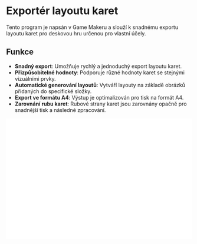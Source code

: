 # Exportér layoutu karet

Tento program je napsán v Game Makeru a slouží k snadnému exportu layoutu karet pro deskovou hru určenou pro vlastní účely.

## Funkce

- **Snadný export**: Umožňuje rychlý a jednoduchý export layoutu karet.
- **Přizpůsobitelné hodnoty**: Podporuje různé hodnoty karet se stejnými vizuálními prvky.
- **Automatické generování layoutů**: Vytváří layouty na základě obrázků přidaných do specifické složky.
- **Export ve formátu A4**: Výstup je optimalizován pro tisk na formát A4.
- **Zarovnání rubu karet**: Rubové strany karet jsou zarovnány opačně pro snadnější tisk a následné zpracování.

![A4 Formát](images/nazev_obrazku.png)
